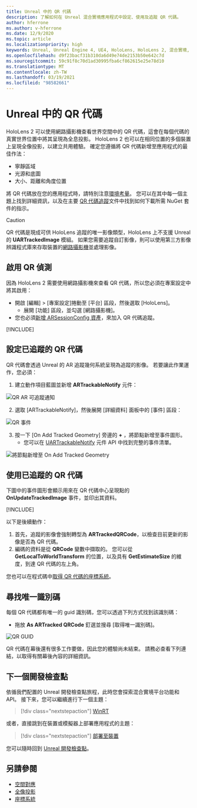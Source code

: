 ```yaml
---
title: Unreal 中的 QR 代碼
description: 了解如何在 Unreal 混合實境應用程式中設定、使用及追蹤 QR 代碼。
author: hferrone
ms.author: v-hferrone
ms.date: 12/9/2020
ms.topic: article
ms.localizationpriority: high
keywords: Unreal, Unreal Engine 4, UE4, HoloLens, HoloLens 2, 混合實境, 開發, 功能, 文件, 指南, 全像投影, qr 代碼, 混合實境頭戴式裝置, windows 混合實境頭戴式裝置, 虛擬實境頭戴式裝置
ms.openlocfilehash: d9f23bacf31b310da6d49e74de2153b50e642c7d
ms.sourcegitcommit: 59c91f8c70d1ad30995fba6cf862615e25e78d10
ms.translationtype: MT
ms.contentlocale: zh-TW
ms.lasthandoff: 03/19/2021
ms.locfileid: "98582661"
---
```

# <a name="qr-codes-in-unreal"></a>Unreal 中的 QR 代碼

HoloLens 2 可以使用網路攝影機查看世界空間中的 QR 代碼，這會在每個代碼的真實世界位置中將其呈現為全息投影。 HoloLens 2 也可以在相同位置的多個裝置上呈現全像投影，以建立共用體驗。 確定您遵循將 QR 代碼新增至應用程式的最佳作法：

- 寧靜區域
- 光源和底圖
- 大小、距離和角度位置

將 QR 代碼放在您的應用程式時，請特別注意[環境考量](/hololens/hololens-environment-considerations)。 您可以在其中每一個主題上找到詳細資訊，以及在主要 [QR 代碼追蹤](../platform-capabilities-and-apis/qr-code-tracking.md)文件中找到如何下載所需 NuGet 套件的指示。

> [!CAUTION]
> QR 代碼是現成可供 HoloLens 追蹤的唯一影像類型，HoloLens 上不支援 Unreal 的 **UARTrackedImage** 模組。 如果您需要追蹤自訂影像，則可以使用第三方影像辨識程式庫來存取裝置的[網路攝影機](unreal-hololens-camera.md)並處理影像。 

## <a name="enabling-qr-detection"></a>啟用 QR 偵測

因為 HoloLens 2 需要使用網路攝影機來查看 QR 代碼，所以您必須在專案設定中將其啟用：
- 開啟 [編輯] > [專案設定]捲動至 [平台] 區段，然後選取 [HoloLens]。
    + 展開 [功能] 區段，並勾選 [網路攝影機]。  
- 您也必須[新增 ARSessionConfig 資產](/windows/mixed-reality/unreal-uxt-ch3#adding-the-session-asset)，來加入 QR 代碼追蹤。

[!INCLUDE[](includes/tabs-qr-codes-1.md)]

## <a name="setting-up-a-tracked-qr-code"></a>設定已追蹤的 QR 代碼

QR 代碼會透過 Unreal 的 AR 追蹤幾何系統呈現為追蹤的影像。 若要讓此作業運作，您必須：
1. 建立動作項目藍圖並新增 **ARTrackableNotify** 元件：

![QR AR 可追蹤通知](images/unreal-spatialmapping-artrackablenotify.PNG)

2. 選取 [ARTrackableNotify]，然後展開 [詳細資料] 面板中的 [事件] 區段：

![QR 事件](images/unreal-spatialmapping-events.PNG)

3. 按一下 [On Add Tracked Geometry] 旁邊的 **+** ，將節點新增至事件圖形。
    - 您可以在 [UARTrackableNotify](https://docs.unrealengine.com/API/Runtime/AugmentedReality/UARTrackableNotifyComponent/index.html) 元件 API 中找到完整的事件清單。

![將節點新增至 On Add Tracked Geometry](images/unreal-qr-codes-tracked-geometry.png)

## <a name="using-a-tracked-qr-code"></a>使用已追蹤的 QR 代碼

下圖中的事件圖形會顯示用來在 QR 代碼中心呈現點的 **OnUpdateTrackedImage** 事件，並印出其資料。

[!INCLUDE[](includes/tabs-qr-codes-2.md)]

以下是後續動作：
1. 首先，追蹤的影像會強制轉型為 **ARTrackedQRCode**，以檢查目前更新的影像是否為 QR 代碼。  
2. 編碼的資料是從 **QRCode** 變數中擷取的。 您可以從 **GetLocalToWorldTransform** 的位置，以及具有 **GetEstimateSize** 的維度，到達 QR 代碼的左上角。

您也可以在程式碼中[取得 QR 代碼的座標系統](/windows/mixed-reality/qr-code-tracking#getting-the-coordinate-system-for-a-qr-code)。

## <a name="finding-the-unique-id"></a>尋找唯一識別碼

每個 QR 代碼都有唯一的 guid 識別碼，您可以透過下列方式找到該識別碼：
- 拖放 **As ARTracked QRCode** 釘選並搜尋 [取得唯一識別碼]。

![QR GUID](images/unreal-qr-guid.PNG)

QR 代碼在幕後還有很多工作要做，因此您的體驗尚未結束。 請務必查看下列連結，以取得有關幕後內容的詳細資訊。

## <a name="next-development-checkpoint"></a>下一個開發檢查點

依循我們配置的 Unreal 開發檢查點旅程，此時您會探索混合實境平台功能和 API。 接下來，您可以繼續進行下一個主題：

> [!div class="nextstepaction"]
> [WinRT](unreal-winRT.md)

或者，直接跳到在裝置或模擬器上部署應用程式的主題：

> [!div class="nextstepaction"]
> [部署至裝置](unreal-deploying.md)

您可以隨時回到 [Unreal 開發檢查點](unreal-development-overview.md#3-advanced-features)。

## <a name="see-also"></a>另請參閱
* [空間對應](../../design/spatial-mapping.md)
* [全像投影](../../discover/hologram.md)
* [座標系統](../../design/coordinate-systems.md)